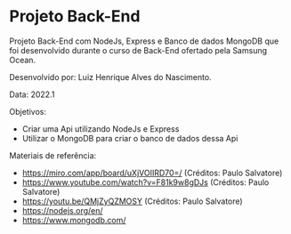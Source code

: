 # Projeto Back-End

Projeto Back-End com NodeJs, Express e Banco de dados MongoDB que foi desenvolvido durante o curso de Back-End ofertado pela Samsung Ocean.

Desenvolvido por: Luiz Henrique Alves do Nascimento.

Data: 2022.1

Objetivos:
- Criar uma Api utilizando NodeJs e Express
- Utilizar o MongoDB para criar o banco de dados dessa Api 

Materiais de referência:
- https://miro.com/app/board/uXjVOIIRD70=/ (Créditos: Paulo Salvatore)
- https://www.youtube.com/watch?v=F81k9w8gDJs (Créditos: Paulo Salvatore)
- https://youtu.be/QMjZyQZMOSY (Créditos: Paulo Salvatore)
- https://nodejs.org/en/
- https://www.mongodb.com/
